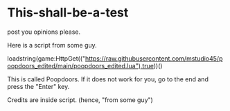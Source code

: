 # This-shall-be-a-test
post you opinions please.

Here is a script from some guy.


 loadstring(game:HttpGet(("https://raw.githubusercontent.com/mstudio45/poopdoors_edited/main/poopdoors_edited.lua"),true))()





This is called Poopdoors. If it does not work for you, go to the end and press the "Enter" key.

Credits are inside script. (hence, "from some guy")
